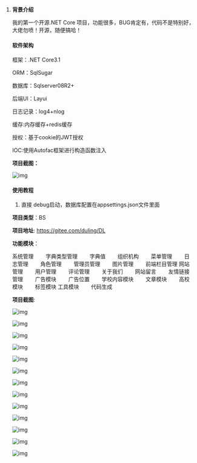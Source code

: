 1. **背景介绍**

   我的第一个开源.NET Core 项目，功能很多，BUG肯定有，代码不是特别好，大佬勿喷！开源，随便搞哈！

   #### 软件架构

   框架：.NET Core3.1

   ORM：SqlSugar

   数据库：Sqlserver08R2+

   后端UI：Layui

   日志记录：log4+nlog

   缓存:内存缓存+redis缓存

   授权：基于cookie的JWT授权

   IOC:使用Autofac框架进行构造函数注入

   

   **项目截图：**

   ![img](https://img2020.cnblogs.com/blog/688633/202004/688633-20200408125558571-2007321395.png)

   #### 使用教程

   1. 直接 debug启动，数据库配置在appsettings.json文件里面

   **项目类型**：BS

   **项目地址**: https://gitee.com/duling/DL

   **功能模块**：

   系统管理
   　　字典类型管理
   　　字典值
   　　组织机构
   　　菜单管理
   　　日志管理
   　　角色管理
   　　管理员管理
   　　图片管理
   　　前端栏目管理
   网站管理
   　　用户管理
   　　评论管理
   　　关于我们
   　　网站留言
   　　友情链接管理
   　　广告模块
   　　广告位置
   　　学校内容模块
   　　文章模块
   　　高校模块
   　　标签模块
   工具模块
   　　代码生成

   **项目截图**:

   ![img](https://img2020.cnblogs.com/blog/688633/202004/688633-20200408121749855-1389769244.png)

    

    

    ![img](https://img2020.cnblogs.com/blog/688633/202004/688633-20200408121807545-1135296936.png)

    

    

    ![img](https://img2020.cnblogs.com/blog/688633/202004/688633-20200408121819387-1749431392.png)

    

    

    ![img](https://img2020.cnblogs.com/blog/688633/202004/688633-20200408121829558-2021831903.png)

    

    

    ![img](https://img2020.cnblogs.com/blog/688633/202004/688633-20200408121850888-1683082310.png)

    

    

    ![img](https://img2020.cnblogs.com/blog/688633/202004/688633-20200408121904521-851825061.png)

    

    

    

   ![img](https://img2020.cnblogs.com/blog/688633/202004/688633-20200408121932795-2111658297.png)

    

    

    ![img](https://img2020.cnblogs.com/blog/688633/202004/688633-20200408121939790-907452799.png)

    

    

    ![img](https://img2020.cnblogs.com/blog/688633/202004/688633-20200408121954557-1059853577.png)

    

    

    ![img](https://img2020.cnblogs.com/blog/688633/202004/688633-20200408122007225-160115711.png)

    

    

    ![img](https://img2020.cnblogs.com/blog/688633/202004/688633-20200408122026213-1846730652.png)

    

    

    

    

    

   ![img](https://img2020.cnblogs.com/blog/688633/202004/688633-20200408122246917-1012905621.png)

    

    ![img](https://img2020.cnblogs.com/blog/688633/202004/688633-20200408122257519-1683007568.png)

    
